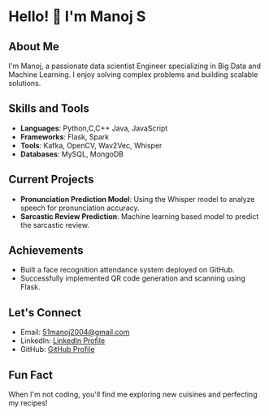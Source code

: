 # Hello! 👋 I'm Manoj S

## About Me
I'm Manoj, a passionate data scientist Engineer specializing in Big Data and Machine Learning. I enjoy solving complex problems and building scalable solutions.

## Skills and Tools
- **Languages**: Python,C,C++ Java, JavaScript
- **Frameworks**: Flask, Spark
- **Tools**: Kafka, OpenCV, Wav2Vec, Whisper
- **Databases**: MySQL, MongoDB

## Current Projects
- **Pronunciation Prediction Model**: Using the Whisper model to analyze speech for pronunciation accuracy.
- **Sarcastic Review Prediction**: Machine learning based model to predict the sarcastic review.

## Achievements
- Built a face recognition attendance system deployed on GitHub.
- Successfully implemented QR code generation and scanning using Flask.

## Let's Connect
- Email: 51manoj2004@gmail.com
- LinkedIn: [LinkedIn Profile](https://www.linkedin.com/in/manoj-s-4b8605280/)
- GitHub: [GitHub Profile](https://github.com/Jonam-2004)

## Fun Fact
When I'm not coding, you'll find me exploring new cuisines and perfecting my recipes!

<!--
**Jonam-2004/Jonam-2004** is a ✨ _special_ ✨ repository because its `README.md` (this file) appears on your GitHub profile.

Here are some ideas to get you started:

- 🔭 I’m currently working on ...
- 🌱 I’m currently learning ...
- 👯 I’m looking to collaborate on ...
- 🤔 I’m looking for help with ...
- 💬 Ask me about ...
- 📫 How to reach me: ...
- 😄 Pronouns: ...
- ⚡ Fun fact: ...
-->
